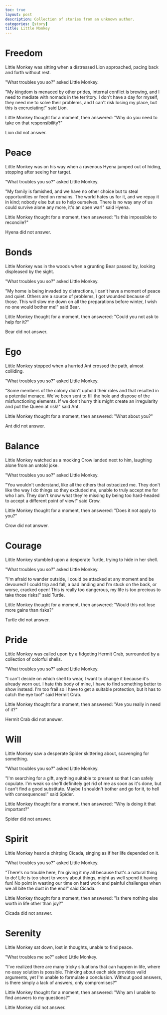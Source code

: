 ```yaml
---
toc: true
layout: post
description: Collection of stories from an unknown author.
categories: [story]
title: Little Monkey
---
```

# Freedom
Little Monkey was sitting when a distressed Lion approached, pacing back and forth without rest.

"What troubles you so?" asked Little Monkey.

"My kingdom is menaced by other prides, internal conflict is brewing, and I need to mediate with nomads in the territory. I don't have a day for myself, they need me to solve their problems, and I can't risk losing my place, but this is excruciating!" said Lion.

Little Monkey thought for a moment, then answered: "Why do you need to take on that responsibility?"

Lion did not answer.
# Peace
Little Monkey was on his way when a ravenous Hyena jumped out of hiding, stopping after seeing her target.

"What troubles you so?" asked Little Monkey.

"My family is famished, and we have no other choice but to steal opportunities or feed on remains. The world hates us for it, and we repay it in kind; nobody else but us to help ourselves. There is no way any of us could survive alone any more, it's an open war!" said Hyena.

Little Monkey thought for a moment, then answered: "Is this impossible to reconcile?"

Hyena did not answer.
# Bonds
Little Monkey was in the woods when a grunting Bear passed by, looking displeased by the sight.

"What troubles you so?" asked Little Monkey.

"My home is being invaded by distractions, I can't have a moment of peace and quiet. Others are a source of problems, I got wounded because of those. This will slow me down on all the preparations before winter, I wish no one would bother me!" said Bear.

Little Monkey thought for a moment, then answered: "Could you not ask to help for it?"

Bear did not answer.
# Ego
Little Monkey stopped when a hurried Ant crossed the path, almost colliding.

"What troubles you so?" asked Little Monkey.

"Some members of the colony didn't uphold their roles and that resulted in a potential menace. We've been sent to fill the hole and dispose of the misfunctioning elements. If we don't hurry this might create an irregularity and put the Queen at risk!" said Ant.

Little Monkey thought for a moment, then answered: "What about you?"

Ant did not answer.
# Balance
Little Monkey watched as a mocking Crow landed next to him, laughing alone from an untold joke.

"What troubles you so?" asked Little Monkey.

"You wouldn't understand, like all the others that ostracized me. They don't like the way I do things so they excluded me, unable to truly accept me for who I am. They don't know what they're missing by being too hard-headed to accept a different point of view!" said Crow.

Little Monkey thought for a moment, then answered: "Does it not apply to you?"

Crow did not answer.
# Courage
Little Monkey stumbled upon a desperate Turtle, trying to hide in her shell.

"What troubles you so?" asked Little Monkey.

"I'm afraid to wander outside, I could be attacked at any moment and be devoured! I could trip and fall, a bad landing and I'm stuck on the back, or worse, cracked open! This is really too dangerous, my life is too precious to take those risks!" said Turtle.

Little Monkey thought for a moment, then answered: "Would this not lose more gains than risks?"

Turtle did not answer.
# Pride
Little Monkey was called upon by a fidgeting Hermit Crab, surrounded by a collection of colorful shells.

"What troubles you so?" asked Little Monkey.

"I can't decide on which shell to wear, I want to change it because it's already worn out. I hate this body of mine, I have to find something better to show instead. I'm too frail so I have to get a suitable protection, but it has to catch the eye too!" said Hermit Crab.

Little Monkey thought for a moment, then answered: "Are you really in need of it?"

Hermit Crab did not answer.
# Will
Little Monkey saw a desperate Spider skittering about, scavenging for something.

"What troubles you so?" asked Little Monkey.

"I'm searching for a gift, anything suitable to present so that I can safely copulate. I'm weak so she'll definitely get rid of me as soon as it's done, but I can't find a good substitute. Maybe I shouldn't bother and go for it, to hell with consequences!" said Spider.

Little Monkey thought for a moment, then answered: "Why is doing it that important?"

Spider did not answer.
# Spirit
Little Monkey heard a chirping Cicada, singing as if her life depended on it.

"What troubles you so?" asked Little Monkey.

"There's no trouble here, I'm giving it my all because that's a natural thing to do! Life is too short to worry about things, might as well spend it having fun! No point in wasting our time on hard work and painful challenges when we all bite the dust in the end!" said Cicada.

Little Monkey thought for a moment, then answered: "Is there nothing else worth in life other than joy?"

Cicada did not answer.
# Serenity
Little Monkey sat down, lost in thoughts, unable to find peace.

"What troubles me so?" asked Little Monkey.

"I've realized there are many tricky situations that can happen in life, where no easy solution is possible. Thinking about each side provides valid arguments, yet I'm unable to formulate a conclusion. Without good answers, is there simply a lack of answers, only compromises?"

Little Monkey thought for a moment, then answered: "Why am I unable to find answers to my questions?"

Little Monkey did not answer.

<script src="https://utteranc.es/client.js"
        repo="orian34/travelogues"
        issue-term="title"
        label="Comment"
        theme="github-dark"
        crossorigin="anonymous"
        async>
</script>
